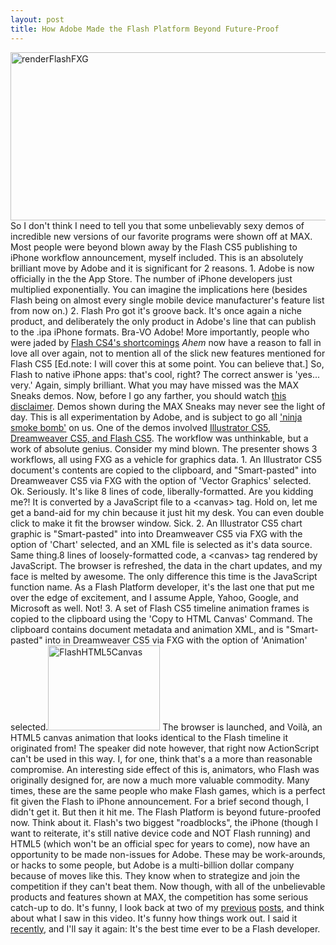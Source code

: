 ```yaml
---
layout: post
title: How Adobe Made the Flash Platform Beyond Future-Proof
---
```


<img title="renderFlashFXG" src="/images/renderFlashFXG.png" alt="renderFlashFXG" width="626" height="269"/> So I don't think I need to tell you that some unbelievably sexy demos of incredible new versions of our favorite programs were shown off at MAX. Most people were beyond blown away by the Flash CS5 publishing to iPhone workflow announcement, myself included. This is an absolutely brilliant move by Adobe and it is significant for 2 reasons. 1. Adobe is now officially in the the App Store. The number of iPhone developers just multiplied exponentially. You can imagine the implications here (besides Flash being on almost every single mobile device manufacturer's feature list from now on.) 2. Flash Pro got it's groove back. It's once again a niche product, and deliberately the only product in Adobe's line that can publish to the .ipa iPhone formats. Bra-VO Adobe! More importantly, people who were jaded by <a title="Found and Lost - The Flash IDE" href="http://kevinsuttle.com/2009/05/02/found-and-lost-the-flash-ide/">Flash CS4's shortcomings</a> _Ahem_ now have a reason to fall in love all over again, not to mention all of the slick new features mentioned for Flash CS5 [Ed.note: I will cover this at some point. You can believe that.] So, Flash to native iPhone apps: that's cool, right? The correct answer is 'yes... very.' Again, simply brilliant. What you may have missed was the MAX Sneaks demos. Now, before I go any farther, you should watch <a title="YouTube - Adobe MAX Sneaks Disclaimer" href="http://www.youtube.com/watch?v=c2KFW2pwZxc">this disclaimer</a>. Demos shown during the MAX Sneaks may never see the light of day. This is all experimentation by Adobe, and is subject to go all <a title="BOOM! GONE!" href="/images/lens4147522_1240161564kajutsu-ninja-smoke-bombs-homemade-making-pics.jpg">'ninja smoke bomb'</a> on us. One of the demos involved <a title="YouTube - MAX Sneaks: FXG to HTML5" href="http://www.youtube.com/watch?v=v69S22ZBBqA">Illustrator CS5, Dreamweaver CS5, and Flash CS5</a>. The workflow was unthinkable, but a work of absolute genius. Consider my mind blown. The presenter shows 3 workflows, all using FXG as a vehicle for graphics data. 1. An Illustrator CS5 document's contents are copied to the clipboard, and "Smart-pasted" into Dreamweaver CS5 via FXG with the option of 'Vector Graphics' selected. Ok. Seriously. It's like 8 lines of code, liberally-formatted. Are you kidding me?! It is converted by a JavaScript file to a &lt;canvas&gt; tag. Hold on, let me get a band-aid for my chin because it just hit my desk. You can even double click to make it fit the browser window. Sick. 2. An Illustrator CS5 chart graphic is "Smart-pasted"  into into Dreamweaver CS5 via FXG with the option of 'Chart' selected, and an XML file is selected as it's data source. Same thing.8 lines of loosely-formatted code, a &lt;canvas&gt; tag rendered by JavaScript. The browser is refreshed, the data in the chart updates, and my face is melted by awesome. The only difference this time is the JavaScript function name. As a Flash Platform developer, it's the last one that put me over the edge of excitement, and I assume Apple, Yahoo, Google, and Microsoft as well. Not! 3. A set of Flash CS5 timeline animation frames is copied to the clipboard using the 'Copy to HTML Canvas' Command. The clipboard contains document metadata and animation XML, and is "Smart-pasted"  into in Dreamweaver CS5 via FXG with the option of 'Animation' selected.<img title="FlashHTML5Canvas" src="/images/FlashHTML5Canvas.png" alt="FlashHTML5Canvas" width="179" height="136"/> The browser is launched, and Voil&agrave;, an HTML5 canvas animation that looks identical to the Flash timeline it originated from! The speaker did note however, that right now ActionScript can't be used in this way. I, for one, think that's a a more than reasonable compromise. An interesting side effect of this is, animators, who Flash was originally designed for, are now a much more valuable commodity. Many times, these are the same people who make Flash games, which is a perfect fit given the Flash to iPhone announcement. For a brief second though, I didn't get it. But then it hit me. The Flash Platform is beyond future-proofed now. Think about it. Flash's two biggest "roadblocks", the iPhone (though I want to reiterate, it's still native device code and NOT Flash running) and HTML5 (which won't be an official spec for years to come), now have an opportunity to be made non-issues for Adobe. These may be work-arounds, or hacks to some people, but Adobe is a multi-billion dollar company because of moves like this. They know when to strategize and join the competition if they can't beat them. Now though, with all of the unbelievable products and features shown at MAX, the competition has some serious catch-up to do. It's funny, I look back at two of my <a title="RE: Is Canvas the End of Flash?" href="http://kevinsuttle.com/2009/05/02/re-is-canvas-the-end-of-flash/">previous</a> <a title="Tech Tabloids, Project Harmony, and the Proposal of an HTML5 Flash Tag" href="http://kevinsuttle.com/2009/06/17/tech-tabloids-project-harmony-and-the-proposal-for-a-flash-tag-in-html5/">posts</a>, and think about what I saw in this video. It's funny how things work out. I said it <a title="Twitter - Kevin Suttle" href="http://twitter.com/kevinSuttle/statuses/4648204635">recently</a>, and I'll say it again: It's the best time ever to be a Flash developer.